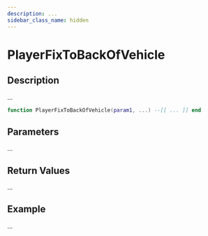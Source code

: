 ```yaml
---
description: ...
sidebar_class_name: hidden
---
```


# PlayerFixToBackOfVehicle

## Description

...

```lua
function PlayerFixToBackOfVehicle(param1, ...) --[[ ... ]] end
```

## Parameters

...

## Return Values

...

## Example

...

